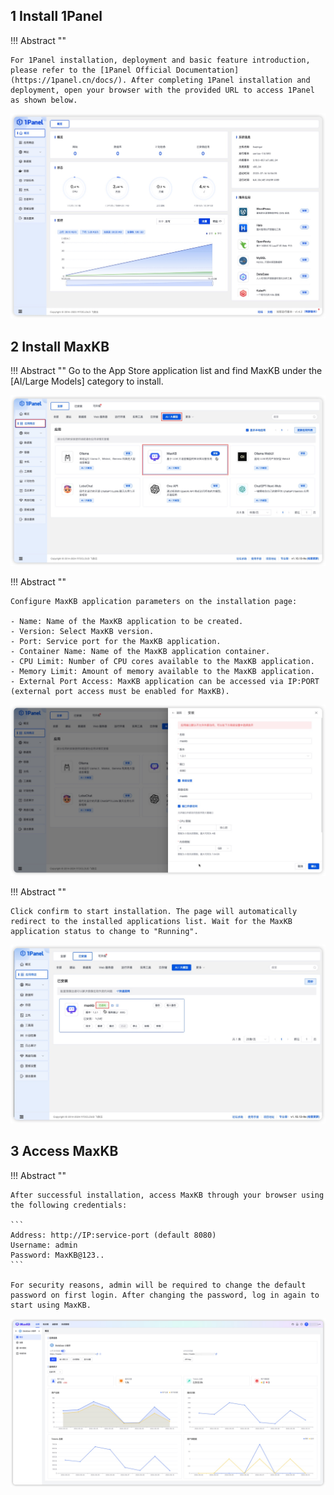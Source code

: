 ## 1 Install 1Panel

!!! Abstract ""

    For 1Panel installation, deployment and basic feature introduction, please refer to the [1Panel Official Documentation](https://1panel.cn/docs/). After completing 1Panel installation and deployment, open your browser with the provided URL to access 1Panel as shown below.

![1panel](../img/index/1panel.jpg)

## 2 Install MaxKB

!!! Abstract ""
    Go to the App Store application list and find MaxKB under the [AI/Large Models] category to install.

![1panel-maxkb](../img/index/1panel_maxkb.jpg)    

!!! Abstract ""

    Configure MaxKB application parameters on the installation page:

    - Name: Name of the MaxKB application to be created.
    - Version: Select MaxKB version.
    - Port: Service port for the MaxKB application.
    - Container Name: Name of the MaxKB application container.
    - CPU Limit: Number of CPU cores available to the MaxKB application.
    - Memory Limit: Amount of memory available to the MaxKB application.
    - External Port Access: MaxKB application can be accessed via IP:PORT (external port access must be enabled for MaxKB).

![maxkb-setting](../img/index/maxkb_setting.jpg)

!!! Abstract ""

    Click confirm to start installation. The page will automatically redirect to the installed applications list. Wait for the MaxKB application status to change to "Running".

![maxkb started](../img/index/maxkb-start.jpg)    

## 3 Access MaxKB

!!! Abstract ""

    After successful installation, access MaxKB through your browser using the following credentials:

    ```
    Address: http://IP:service-port (default 8080)
    Username: admin
    Password: MaxKB@123..
    ```

    For security reasons, admin will be required to change the default password on first login. After changing the password, log in again to start using MaxKB.

![Login](../img/index/UI.jpg)
